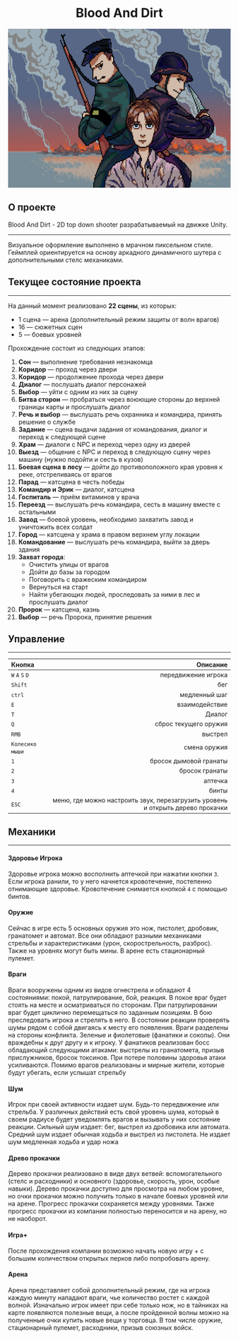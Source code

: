 <h1 align=center> Blood And Dirt </h1>

<p align="center">
<img src=https://github.com/HemulenEXE/Blood-And-Dirt/blob/main/Assets/Resources/Sprites/Logo.png?raw=true
  width=640
  height=360>
</p>

## О проекте

Blood And Dirt - 2D top down shooter разрабатываемый на движке Unity.
***
Визуальное оформление выполнено в мрачном пиксельном стиле. Геймплей ориентируется на основу аркадного динамичного шутера с дополнительными стелс механиками.


## Текущее состояние проекта
***

На данный момент реализовано **22 сцены**, из которых:
- 1 сцена — арена (дополнительный режим защиты от волн врагов)
- 16 — сюжетных сцен
- 5 — боевых уровней

Прохождение состоит из следующих этапов:

1. **Сон** — выполнение требования незнакомца  
2. **Коридор** — проход через двери  
3. **Коридор** — продолжение прохода через двери  
4. **Диалог** — послушать диалог персонажей  
5. **Выбор** — уйти с одним из них за сцену  
6. **Битва сторон** — пробраться через воюющие стороны до верхней границы карты и прослушать диалог  
7. **Речь и выбор** — выслушать речь охранника и командира, принять решение о службе  
8. **Задание** — сцена выдачи задания от командования, диалог и переход к следующей сцене  
9. **Храм** — диалоги с NPC и переход через одну из дверей  
10. **Выезд** — общение с NPC и переход в следующую сцену через машину (нужно подойти и сесть в кузов)  
11. **Боевая сцена в лесу** — дойти до противоположного края уровня к реке, отстреливаясь от врагов  
12. **Парад** — катсцена в честь победы  
13. **Командир и Эрик** — диалог, катсцена  
14. **Госпиталь** — приём витаминов у врача  
15. **Переезд** — выслушать речь командира, сесть в машину вместе с остальными  
16. **Завод** — боевой уровень, необходимо захватить завод и уничтожить всех солдат  
17. **Город** — катсцена у храма в правом верхнем углу локации  
18. **Командование** — выслушать речь командира, выйти за дверь здания  
19. **Захват города**:
    - Очистить улицы от врагов
    - Дойти до базы за городом
    - Поговорить с вражеским командиром
    - Вернуться на старт
    - Найти убегающих людей, проследовать за ними в лес и прослушать диалог  
20. **Пророк** — катсцена, казнь  
21. **Выбор** — речь Пророка, принятие решения


## Управление
***
|Кнопка | Описание |
:-------|----------:
|```W``` ```A``` ```S``` ```D```|передвижение игрока|
|```Shift```|бег|
|```ctrl```|медленный шаг|
|```E```|взаимодействие|
|```Т```|Диалог|
|```Q```|сброс текущего оружия|
|```RMB```|выстрел|
|```Колесико мыши```| смена оружия|
|```1```|бросок дымовой гранаты|
|```2```|бросок гранаты|
|```3```|аптечка|
|```4```|бинты|
|```ESC```|меню, где можно настроить звук, перезагрузить уровень и открыть дерево прокачки|


## Механики
***
#### Здоровье Игрока
Здоровье игрока можно восполнить аптечкой при нажатии кнопки ```3```. Если  игрока ранили, то у него начнется кровотечение, постепенно отнимающие здоровье. Кровотечение снимается кнопкой ```4``` с помощью бинтов.
#### Оружие
Сейчас в игре есть 5 основных оружия это нож, пистолет, дробовик, гранатомет и автомат. Все они обладают разными механиками стрельбы и характеристиками (урон, скорострельность, разброс). Также на уровнях могут быть мины. В арене есть стационарный пулемет.
#### Враги
Враги вооружены одним из видов огнестрела и обладают 4 состояниями: покой, патрулирование, бой, реакция. В покое враг будет стоять на месте и осматриваться по сторонам. При патрулировании враг будет циклично перемещаться по заданным позициям. В бою преследовать игрока и стрелять в него. В состоянии реакции проверять шумы рядом с собой двигаясь к месту его появления. Враги разделены на стороны конфликта. Зеленые и фиолетовые (фанатики и соколы). Они враждебны к друг другу и к игроку. У фанатиков реализован босс обладающий следующими атаками: выстрелы из гранатомета, призыв прислужников, бросок токсинов. При потере половины здоровья атаки усиливаются. Помимо врагов реализованы и мирные жители, которые будут убегать, если услышат стрельбу
#### Шум
Игрок при своей активности издает шум. Будь-то передвижение или стрельба. У различных действий есть свой уровень шума, который в своем радиусе будет уведомлять врагов и вызывать у них состояние реакции. Сильный шум издает: бег, выстрел из дробовика или автомата. Средний шум издает обычная ходьба и выстрел из пистолета. Не издает шум медленная ходьба и удар ножа
#### Древо прокачки
Дерево прокачки реализовано в виде двух ветвей: вспомогательного (стелс и расходники) и основного (здоровье, скорость, урон, особые навыки). Дерево прокачки доступно для просмотра на любом уровне, но очки прокачки можно получить только в начале боевых уровней или на арене. Прогресс прокачки сохраняется между уровнями. Также прогресс прокачки из компании полностью переносится и на арену, но не наоборот.
#### Игра+
После прохождения компании возможно начать новую игру + с большим количеством открытых перков либо попробовать арену.
#### Арена
Арена представляет собой дополнительный режим, где на игрока каждую минуту нападают враги, чье количество ростет с каждой волной. Изначально игрок имеет при себе только нож, но в тайниках на карте появляются полезные вещи, а после пройденной волны можно на полученные очки купить новые вещи у торговца. В том числе оружие, стационарный пулемет, расходники, призыв союзных войск.


